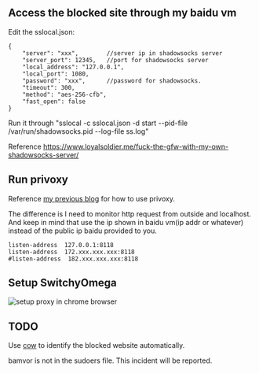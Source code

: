 
Access the blocked site through my baidu vm
-------------------------------------------
Edit the sslocal.json:
```
{
    "server": "xxx",		//server ip in shadowsocks server
    "server_port": 12345,	//port for shadowsocks server
    "local_address": "127.0.0.1",
    "local_port": 1080,
    "password": "xxx",		//password for shadowsocks.
    "timeout": 300,
    "method": "aes-256-cfb",
    "fast_open": false
}
```

Run it through "sslocal -c sslocal.json -d start --pid-file /var/run/shadowsocks.pid --log-file ss.log"

Reference <https://www.loyalsoldier.me/fuck-the-gfw-with-my-own-shadowsocks-server/>

Run privoxy
-----------
Reference [my previous blog](http://aarch64.me/2016/05/how-to-use-shadowsocks-in-PC-and-chromebook/) for how to use privoxy.

The difference is I need to monitor http request from outside and localhost. And keep in mind that use the ip shown in baidu vm(ip addr or whatever) instead of the public ip baidu provided to you.

```
listen-address  127.0.0.1:8118
listen-address  172.xxx.xxx.xxx:8118
#listen-address  182.xxx.xxx.xxx:8118
```

Setup SwitchyOmega
------------------

![setup proxy in chrome browser](setup_proxy_in_chrome.png)


TODO
----
Use [cow](https://github.com/cyfdecyf/cow) to identify the blocked website automatically.

bamvor is not in the sudoers file.  This incident will be reported.

